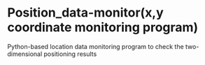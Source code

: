 # Position_data-monitor(x,y coordinate monitoring program)

Python-based location data monitoring program to check the two-dimensional positioning results
